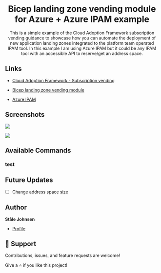 <h1 align="center">Bicep landing zone vending module for Azure + Azure IPAM example </h1>

<p align="center">This is a simple example of the Cloud Adoption Framework subscription vending guidance to showcase how you can automate the deployment of new application landing zones integrated to the platform team operated IPAM tool. In this example I am using Azure IPAM but it could be any IPAM tool with an accessible API to reserve/get an address space. </p>

## Links

- [Cloud Adoption Framework - Subscription vending](https://learn.microsoft.com/en-us/azure/cloud-adoption-framework/ready/landing-zone/design-area/subscription-vending "Cloud Adoption Framework - Subscription vending")

- [Bicep landing zone vending module](https://github.com/Azure/bicep-lz-vending "Bicep landing zone vending module for Azure repo")

- [Azure IPAM](https://github.com/Azure/ipam "Azure IPAM repo")


## Screenshots

![](/screenshots/2.png)

![](/screenshots/3.png)

## Available Commands

### test

## Future Updates

- [ ] Change address space size

## Author

**Ståle Johnsen**

- [Profile](https://github.com/stalejohnsen "Ståle Johnsen")

## 🤝 Support

Contributions, issues, and feature requests are welcome!

Give a ⭐️ if you like this project!
